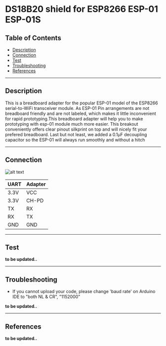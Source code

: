 # DS18B20 shield for ESP8266 ESP-01 ESP-01S

## Table of Contents

-   [Description](#description)
-   [Connection](#connection)
-   [Test](#test)
-   [Troubleshooting](#troubleshooting)
-   [References](#references)

---

## Description

This is a breadboard adapter for the popular ESP-01 model of the ESP8266 serial-to-WiFi transceiver module.
As ESP-01 Pin arrangements are not breadboard friendly and are not labeled, which makes it little inconvenient for rapid prototyping.This breadboard adapter will help you to make prototyping with esp-01 module much more easier.
This breakout conveniently offers clear pinout silkprint on top and will nicely fit your prefered breadboard.
Last but not least, we added a 0.1µF decoupling capacitor so the ESP-01 will always run smoothly and without a hitch

---

## Connection

![alt text](https://bit.ly/3eUHGGA 'adapter')

| UART | Adapter |
| ---- | ------- |
| 3.3V | VCC     |
| 3.3V | CH-PD   |
| TX   | RX      |
| RX   | TX      |
| GND  | GND     |

---

## Test

**to be updated..**

---

## Troubleshooting

-   If you cannot upload your code, please change 'baud rate' on Arduino IDE to "both NL & CR", "1152000"

**to be updated..**

---

## References

**to be updated..**
